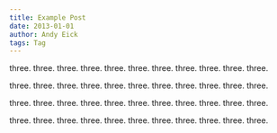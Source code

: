 ```yaml
---
title: Example Post
date: 2013-01-01
author: Andy Eick
tags: Tag
---
```

three. three. three. three. three. three. three. three. three. three. three.

three. three. three. three. three. three. three. three. three. three. three.

three. three. three. three. three. three. three. three. three. three. three.

three. three. three. three. three. three. three. three. three. three. three.
